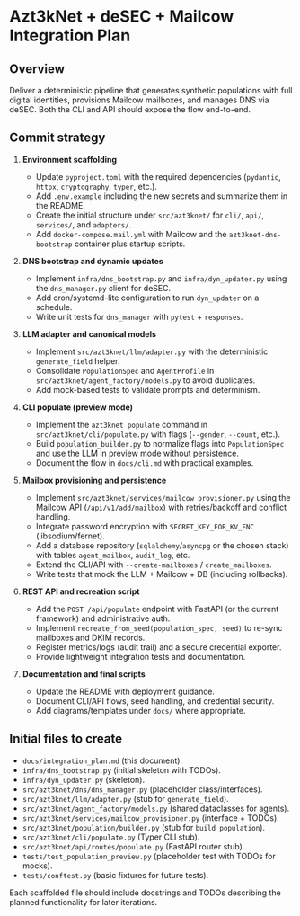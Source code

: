 # Azt3kNet + deSEC + Mailcow Integration Plan

## Overview

Deliver a deterministic pipeline that generates synthetic populations with full
digital identities, provisions Mailcow mailboxes, and manages DNS via deSEC.
Both the CLI and API should expose the flow end-to-end.

## Commit strategy

1. **Environment scaffolding**
   - Update `pyproject.toml` with the required dependencies (`pydantic`,
     `httpx`, `cryptography`, `typer`, etc.).
   - Add `.env.example` including the new secrets and summarize them in the
     README.
   - Create the initial structure under `src/azt3knet/` for `cli/`, `api/`,
     `services/`, and `adapters/`.
   - Add `docker-compose.mail.yml` with Mailcow and the `azt3knet-dns-bootstrap`
     container plus startup scripts.

2. **DNS bootstrap and dynamic updates**
   - Implement `infra/dns_bootstrap.py` and `infra/dyn_updater.py` using the
     `dns_manager.py` client for deSEC.
   - Add cron/systemd-lite configuration to run `dyn_updater` on a schedule.
   - Write unit tests for `dns_manager` with `pytest` + `responses`.

3. **LLM adapter and canonical models**
   - Implement `src/azt3knet/llm/adapter.py` with the deterministic
     `generate_field` helper.
   - Consolidate `PopulationSpec` and `AgentProfile` in
     `src/azt3knet/agent_factory/models.py` to avoid duplicates.
   - Add mock-based tests to validate prompts and determinism.

4. **CLI populate (preview mode)**
   - Implement the `azt3knet populate` command in
     `src/azt3knet/cli/populate.py` with flags (`--gender`, `--count`, etc.).
   - Build `population_builder.py` to normalize flags into `PopulationSpec` and
     use the LLM in preview mode without persistence.
   - Document the flow in `docs/cli.md` with practical examples.

5. **Mailbox provisioning and persistence**
   - Implement `src/azt3knet/services/mailcow_provisioner.py` using the Mailcow
     API (`/api/v1/add/mailbox`) with retries/backoff and conflict handling.
   - Integrate password encryption with `SECRET_KEY_FOR_KV_ENC`
     (libsodium/fernet).
   - Add a database repository (`sqlalchemy`/`asyncpg` or the chosen stack) with
     tables `agent_mailbox`, `audit_log`, etc.
   - Extend the CLI/API with `--create-mailboxes` / `create_mailboxes`.
   - Write tests that mock the LLM + Mailcow + DB (including rollbacks).

6. **REST API and recreation script**
   - Add the `POST /api/populate` endpoint with FastAPI (or the current
     framework) and administrative auth.
   - Implement `recreate_from_seed(population_spec, seed)` to re-sync mailboxes
     and DKIM records.
   - Register metrics/logs (audit trail) and a secure credential exporter.
   - Provide lightweight integration tests and documentation.

7. **Documentation and final scripts**
   - Update the README with deployment guidance.
   - Document CLI/API flows, seed handling, and credential security.
   - Add diagrams/templates under `docs/` where appropriate.

## Initial files to create

- `docs/integration_plan.md` (this document).
- `infra/dns_bootstrap.py` (initial skeleton with TODOs).
- `infra/dyn_updater.py` (skeleton).
- `src/azt3knet/dns/dns_manager.py` (placeholder class/interfaces).
- `src/azt3knet/llm/adapter.py` (stub for `generate_field`).
- `src/azt3knet/agent_factory/models.py` (shared dataclasses for agents).
- `src/azt3knet/services/mailcow_provisioner.py` (interface + TODOs).
- `src/azt3knet/population/builder.py` (stub for `build_population`).
- `src/azt3knet/cli/populate.py` (Typer CLI stub).
- `src/azt3knet/api/routes/populate.py` (FastAPI router stub).
- `tests/test_population_preview.py` (placeholder test with TODOs for mocks).
- `tests/conftest.py` (basic fixtures for future tests).

Each scaffolded file should include docstrings and TODOs describing the planned
functionality for later iterations.
